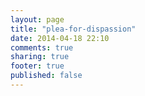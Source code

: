 ```yaml
---
layout: page
title: "plea-for-dispassion"
date: 2014-04-18 22:10
comments: true
sharing: true
footer: true
published: false
---
```

